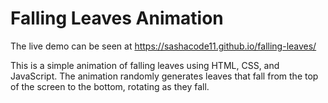 # Falling Leaves Animation

The live demo can be seen at https://sashacode11.github.io/falling-leaves/

This is a simple animation of falling leaves using HTML, CSS, and JavaScript. The animation randomly generates leaves that fall from the top of the screen to the bottom, rotating as they fall.
